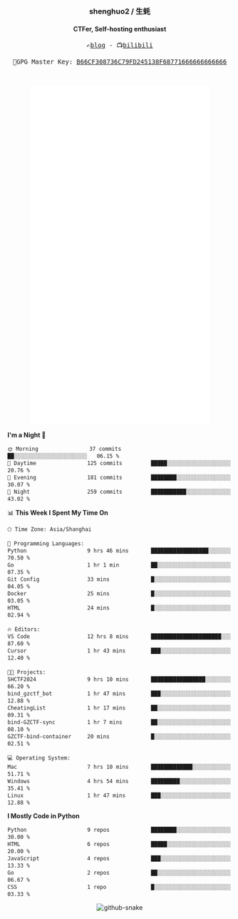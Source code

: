 <h3 align="center"> shenghuo2 / 生蚝 </h3>
<h4 align="center" >CTFer, Self-hosting enthusiast</h3>


<p align="center">
  <samp>
    ✍️<a href="https://blog.shenghuo2.top/">blog</a> -
    📺<a href="https://space.bilibili.com/85894935">bilibili</a>
  </samp>
</p>
<p align="center">
  <samp>
     🔐GPG Master Key: <a align="center" href="https://github.com/shenghuo2.gpg">B66CF308736C79FD245138F68771666666666666</a>
  </samp>
</p>
<br>
<p align="center">
  <a href="https://github.com/shenghuo2">
    <img width="400" align="top" src="https://github.com/shenghuo2/shenghuo2/blob/main/metrics.left.svg" />
  </a>
  <a href="https://github.com/shenghuo2">
    <img width="400" align="top" src="https://github.com/shenghuo2/shenghuo2/blob/main/metrics.right.svg" />
  </a>
</p>


<!--START_SECTION:waka-->
**I'm a Night 🦉** 

```text
🌞 Morning                37 commits          ██░░░░░░░░░░░░░░░░░░░░░░░   06.15 % 
🌆 Daytime                125 commits         █████░░░░░░░░░░░░░░░░░░░░   20.76 % 
🌃 Evening                181 commits         ████████░░░░░░░░░░░░░░░░░   30.07 % 
🌙 Night                  259 commits         ███████████░░░░░░░░░░░░░░   43.02 % 
```


📊 **This Week I Spent My Time On** 

```text
🕑︎ Time Zone: Asia/Shanghai

💬 Programming Languages: 
Python                   9 hrs 46 mins       ██████████████████░░░░░░░   70.50 % 
Go                       1 hr 1 min          ██░░░░░░░░░░░░░░░░░░░░░░░   07.35 % 
Git Config               33 mins             █░░░░░░░░░░░░░░░░░░░░░░░░   04.05 % 
Docker                   25 mins             █░░░░░░░░░░░░░░░░░░░░░░░░   03.05 % 
HTML                     24 mins             █░░░░░░░░░░░░░░░░░░░░░░░░   02.94 % 

🔥 Editors: 
VS Code                  12 hrs 8 mins       ██████████████████████░░░   87.60 % 
Cursor                   1 hr 43 mins        ███░░░░░░░░░░░░░░░░░░░░░░   12.40 % 

🐱‍💻 Projects: 
SHCTF2024                9 hrs 10 mins       █████████████████░░░░░░░░   66.20 % 
bind_gzctf_bot           1 hr 47 mins        ███░░░░░░░░░░░░░░░░░░░░░░   12.88 % 
CheatingList             1 hr 17 mins        ██░░░░░░░░░░░░░░░░░░░░░░░   09.31 % 
bind-GZCTF-sync          1 hr 7 mins         ██░░░░░░░░░░░░░░░░░░░░░░░   08.10 % 
GZCTF-bind-container     20 mins             █░░░░░░░░░░░░░░░░░░░░░░░░   02.51 % 

💻 Operating System: 
Mac                      7 hrs 10 mins       █████████████░░░░░░░░░░░░   51.71 % 
Windows                  4 hrs 54 mins       █████████░░░░░░░░░░░░░░░░   35.41 % 
Linux                    1 hr 47 mins        ███░░░░░░░░░░░░░░░░░░░░░░   12.88 % 
```

**I Mostly Code in Python** 

```text
Python                   9 repos             ████████░░░░░░░░░░░░░░░░░   30.00 % 
HTML                     6 repos             █████░░░░░░░░░░░░░░░░░░░░   20.00 % 
JavaScript               4 repos             ███░░░░░░░░░░░░░░░░░░░░░░   13.33 % 
Go                       2 repos             ██░░░░░░░░░░░░░░░░░░░░░░░   06.67 % 
CSS                      1 repo              █░░░░░░░░░░░░░░░░░░░░░░░░   03.33 % 
```




<!--END_SECTION:waka-->


<div align="center">
  <picture>
    <source media="(prefers-color-scheme: dark)" srcset="https://gist.githubusercontent.com/shenghuo2/bfce20b14ab0484cef03bae6e60e0b3a/raw/github-snake-dark.svg" />
    <source media="(prefers-color-scheme: light)" srcset="https://gist.githubusercontent.com/shenghuo2/bfce20b14ab0484cef03bae6e60e0b3a/raw/github-snake.svg" />
    <img alt="github-snake" src="https://gist.githubusercontent.com/shenghuo2/bfce20b14ab0484cef03bae6e60e0b3a/raw/github-snake.svg" />
  </picture>
</div>

<!--
**shenghuo2/shenghuo2** is a ✨ _special_ ✨ repository because its `README.md` (this file) appears on your GitHub profile.

Here are some ideas to get you started:

- 🔭 I’m currently working on ...
- 🌱 I’m currently learning ...
- 👯 I’m looking to collaborate on ...
- 🤔 I’m looking for help with ...
- 💬 Ask me about ...
- 📫 How to reach me: ...
- 😄 Pronouns: ...
- ⚡ Fun fact: ...
-->
